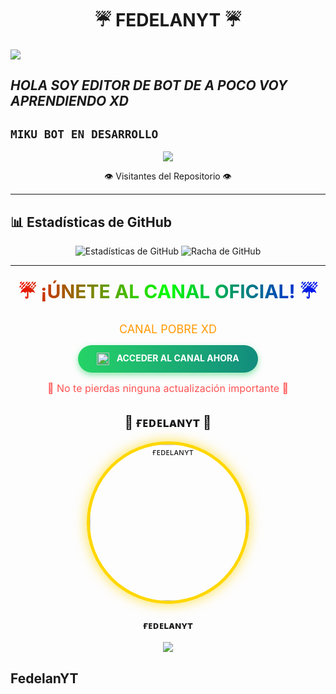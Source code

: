 <h1 align="center">☔ FEDELANYT ☔</h1>

 <img src= "https://github.com/FedelanYTCLUB.png">
    </p>


## *HOLA SOY EDITOR DE BOT  DE A POCO VOY APRENDIENDO XD*

## `MIKU BOT EN DESARROLLO`

</details>

<div align="center">
  <img src="https://profile-counter.glitch.me/fedelanYTCLUB/count.svg" />
  <p>👁️ Visitantes del Repositorio 👁️</p>
</div>

</details>

----


## 📊 **Estadísticas de GitHub**

<p align="center">
  <img src="https://github-readme-stats.vercel.app/api?username=FedelanYTCLUB&repo=fedelanYTCLUB&show_icons=true&theme=radical&hide_border=true" alt="Estadísticas de GitHub">
  <img src="https://github-readme-streak-stats.herokuapp.com/?user=FedelanYTCLUB&repo=fedelanYTCLUB&theme=radical&hide_border=true" alt="Racha de GitHub">
</p>

----

</details>

<div align="center">
  <h2 style="background: linear-gradient(to right, #FF0000, #00FF00, #0000FF); -webkit-background-clip: text; -webkit-text-fill-color: transparent; font-size: 30px; font-weight: bold; margin: 20px 0;">☔ ¡ÚNETE AL CANAL OFICIAL! ☔</h2>
  
  <p style="color: #FF9900; font-size: 18px; margin-bottom: 15px;"> CANAL POBRE XD </p>
  
  <a href="https://whatsapp.com/channel/0029Vb5oaHFCBtxIGWefdp0n" style="display: inline-block; background: linear-gradient(to right, #25D366, #128C7E); color: white; font-weight: bold; padding: 12px 30px; text-decoration: none; border-radius: 30px; box-shadow: 0 4px 10px rgba(37, 211, 102, 0.5); transition: all 0.3s ease;">
    <img src="https://upload.wikimedia.org/wikipedia/commons/thumb/6/6b/WhatsApp.svg/768px-WhatsApp.svg.png" height="20px" style="vertical-align: middle; margin-right: 8px;">
    ACCEDER AL CANAL AHORA
  </a>
  
  <p style="color: #FF5252; font-size: 16px; margin-top: 15px;">💎 No te pierdas ninguna actualización importante 💎</p>
</div>

<div align="center">
  <h2>👑 ғᴇᴅᴇʟᴀɴʏᴛ 👑</h2>
  <a href="https://github.com/FedelanYTCLUB">
    <img src="https://github.com/FedelanYTCLUB.png" width="250" height="250" alt="ғᴇᴅᴇʟᴀɴʏᴛ" style="border-radius: 50%; border: 5px solid gold; box-shadow: 0 0 20px rgba(255, 215, 0, 0.7);">
  </a>
  <h3>ғᴇᴅᴇʟᴀɴʏᴛ</h3>
  <a href="https://github.com/FedelanYTCLUB">
    <img src="https://img.shields.io/badge/GitHub-%23121011.svg?style=for-the-badge&logo=github&logoColor=white">
  </a>
</div>


## **FedelanYT**
